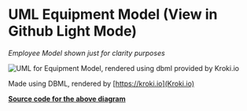 # UML Equipment Model (View in Github Light Mode)
*Employee Model shown just for clarity purposes*

![UML for Equipment Model, rendered using dbml provided by Kroki.io](https://kroki.io/dbml/svg/eNp1UctqwzAQvPsr9gNKdM-h0MQ5BPIoNKWHEMpa2tgiejjSqtSU_ntltw4tTUAXzYxmVrNCwHMkKGfrFbAHRUftCDqfAihkrDCTkUOSnAIVQkDpZZxCw9zGqRCqsmaiKqWxDmgn2guV-aLYYWUIFuekW0uO4aMA0AoqXet827dBWwwdnKi7g-T0OdEhK_IRYoZRS1i6ow8WWXuX0Q1agjcMssEAe-cZXDKmf_JEQaPZJFtRuK5Ye0XmOvUQI_EO6-vsHJlqn6f0bT_Gq9GR_yqWtn5Ebm7koktoVtqdRn7wNGWiMjv39VJGXjAEdEy0eG91oPiND03MG5InnxhWXg5NxN6hB0ltE-_8pc9Axyncw8K2xndEE60OozQLf8eN2Gh5ma2vQ0qKMf94e_znPG5ysP68LPgn8PZ6s_gLEDDQzA==)

Made using DBML, rendered by [https://kroki.io](Kroki.io)

[**Source code for the above diagram**](https://github.com/C0atRack/Django-Equipment-Management/blob/Sprint01/Equipment.dbml)